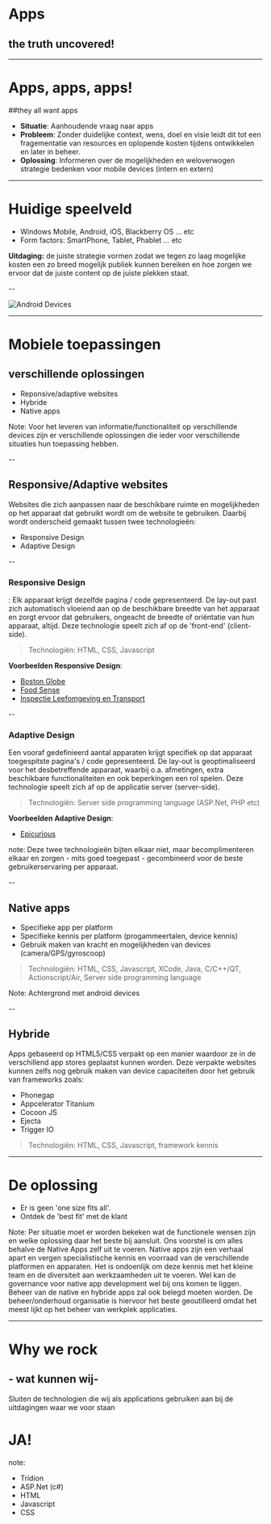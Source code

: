 # Apps
## the truth uncovered!

---

# Apps, apps, apps! 
##they all want apps

- **Situatie**: Aanhoudende vraag naar apps 
- **Probleem**: Zonder duidelijke context, wens, doel en visie leidt dit tot een fragementatie van resources en oplopende kosten tijdens ontwikkelen en later in beheer.
- **Oplossing**: Informeren over de mogelijkheden en weloverwogen strategie bedenken voor mobile devices (intern en extern)

---

# Huidige speelveld

- Windows Mobile, Android, iOS, Blackberry OS &#8230; etc
- Form factors: SmartPhone, Tablet, Phablet &#8230; etc

**Uitdaging:** de juiste strategie vormen zodat we tegen zo laag mogelijke kosten een zo breed mogelijk publiek kunnen bereiken en hoe zorgen we ervoor dat de juiste content op de juiste plekken staat.

--

![Android Devices](http://www.enterwebhub.com/wp-content/uploads/2012/06/animoca-android1.jpg)

---

# Mobiele toepassingen 
## verschillende oplossingen

- Reponsive/adaptive websites
- Hybride
- Native apps

Note: Voor het leveren van informatie/functionaliteit op verschillende devices zijn er verschillende oplossingen die ieder voor verschillende situaties hun toepassing hebben.

--

## Responsive/Adaptive websites

Websites die zich aanpassen naar de beschikbare ruimte en mogelijkheden op het apparaat dat gebruikt wordt om de website te gebruiken. Daarbij wordt onderscheid gemaakt tussen twee technologieën:

- Responsive Design
- Adaptive Design

--

### Responsive Design
:        Elk apparaat krijgt dezelfde pagina / code gepresenteerd. De lay-out past zich automatisch vloeiend aan op de beschikbare breedte van het apparaat en zorgt ervoor dat gebruikers, ongeacht de breedte of oriëntatie van hun apparaat, altijd. Deze technologie speelt zich af op de 'front-end' (client-side).

> Technologiën: HTML, CSS, Javascript

**Voorbeelden Responsive Design**:

- [Boston Globe](http://www.bostonglobe.com/)
- [Food Sense](http://foodsense.is/)
- [Inspectie Leefomgeving en Transport](http://www.ilent.nl "Ja deze is door ons gemaakt!")

-- 

### Adaptive Design
Een vooraf gedefinieerd aantal apparaten krijgt specifiek op dat apparaat toegespitste pagina's / code gepresenteerd. De lay-out is geoptimaliseerd voor het desbetreffende apparaat, waarbij o.a. afmetingen, extra beschikbare functionaliteiten en ook beperkingen een rol spelen. Deze technologie speelt zich af op de applicatie server (server-side).

> Technologiën: Server side programming language (ASP.Net, PHP etc)

**Voorbeelden Adaptive Design**:

- [Epicurious](http://www.epicurious.com/)

note: Deze twee technologieën bijten elkaar niet, maar becomplimenteren elkaar en zorgen - mits goed toegepast - gecombineerd voor de beste gebruikerservaring per apparaat.

--

## Native apps

- Specifieke app per platform
- Specifieke kennis per platform (progammeertalen, device kennis)
- Gebruik maken van kracht en mogelijkheden van devices (camera/GPS/gyroscoop)

> Technologiën: HTML, CSS, Javascript, XCode, Java, C/C++/QT, Actionscript/Air, Server side programming language

Note: Achtergrond met android devices 

--

## Hybride

Apps gebaseerd op HTML5/CSS verpakt op een manier waardoor ze in de verschillend app stores geplaatst kunnen worden. Deze verpakte websites kunnen zelfs nog gebruik maken van device capaciteiten door het gebruik van frameworks zoals:

- Phonegap
- Appcelerator Titanium
- Cocoon JS
- Ejecta
- Trigger IO

> Technologiën: HTML, CSS, Javascript, framework kennis

---

# De oplossing

- Er is geen 'one size fits all'. 
- Ontdek de 'best fit' met de klant

Note: Per situatie moet er worden bekeken wat de functionele wensen zijn en welke oplossing daar het beste bij aansluit. Ons voorstel is om alles behalve de Native Apps zelf uit te voeren. Native apps zijn een verhaal apart en vergen specialistische kennis en voorraad van de verschillende platformen en apparaten. Het is ondoenlijk om deze kennis met het kleine team en de diversiteit aan werkzaamheden uit te voeren. Wel kan de governance voor native app development wel bij ons komen te liggen. 
Beheer van de native en hybride apps zal ook belegd moeten worden. De beheer/onderhoud organisatie is hiervoor het beste geoutilleerd omdat het meest lijkt op het beheer van werkplek applicaties. 

---

# Why we rock 
## - wat kunnen wij- 

Sluiten de technologien die wij als applications gebruiken aan bij de uitdagingen waar we voor staan

# JA!

note:
- Tridion
- ASP.Net (c#)
- HTML
- Javascript
- CSS
